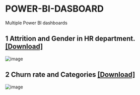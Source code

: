 # POWER-BI-DASBOARD
Multiple Power BI dashboards

## 1 Attrition and Gender in HR department. [[Download]](https://github.com/ManuelMebrat/POWER-BI-DASBOARD/blob/c7e0be45def76bce0025f4e212f5a9890b547993/HR-DATA%20POWER%20BI/HR_attrition.pbix)



![image](https://github.com/user-attachments/assets/b97ed1c0-a4cd-45b1-89b0-880ee60b93d3)

## 2 Churn rate and Categories [[Download]](https://github.com/ManuelMebrat/TELCO_CHURNING/blob/main/Churn_Files/PowerBi%20Dashboard/Churn%20dashboard.pbix)
![image](https://github.com/user-attachments/assets/c3b3008e-c8ca-4f3e-b3af-4f23840aeaf7)

